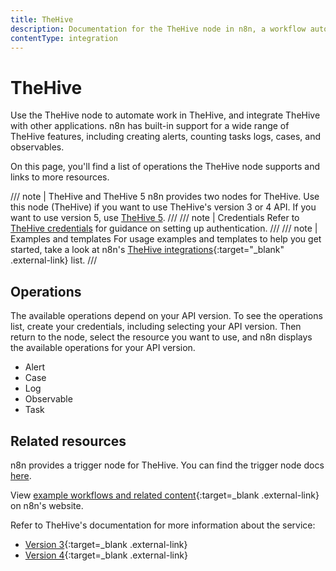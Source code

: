 ```yaml
---
title: TheHive
description: Documentation for the TheHive node in n8n, a workflow automation platform. Includes details of operations and configuration, and links to examples and credentials information.
contentType: integration
---
```


# TheHive

Use the TheHive node to automate work in TheHive, and integrate TheHive with other applications. n8n has built-in support for a wide range of TheHive features, including creating alerts, counting tasks logs, cases, and observables. 

On this page, you'll find a list of operations the TheHive node supports and links to more resources.

/// note | TheHive and TheHive 5
n8n provides two nodes for TheHive. Use this node (TheHive) if you want to use TheHive's version 3 or 4 API. If you want to use version 5, use [TheHive 5]().
///
/// note | Credentials
Refer to [TheHive credentials](/integrations/builtin/credentials/thehive/) for guidance on setting up authentication. 
///
/// note | Examples and templates
For usage examples and templates to help you get started, take a look at n8n's [TheHive integrations](https://n8n.io/integrations/thehive/){:target="_blank" .external-link} list.
///

## Operations

The available operations depend on your API version. To see the operations list, create your credentials, including selecting your API version. Then return to the node, select the resource you want to use, and n8n displays the available operations for your API version. 

* Alert
* Case
* Log
* Observable
* Task


## Related resources

n8n provides a trigger node for TheHive. You can find the trigger node docs [here](/integrations/builtin/trigger-nodes/n8n-nodes-base.thehivetrigger/).

View [example workflows and related content](https://n8n.io/integrations/thehive/){:target=_blank .external-link} on n8n's website.

Refer to TheHive's documentation for more information about the service:

* [Version 3](http://docs.thehive-project.org/thehive/legacy/thehive3/api/){:target=_blank .external-link}
* [Version 4](http://docs.thehive-project.org/cortex/api/api-guide/){:target=_blank .external-link}
